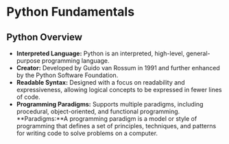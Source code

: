 # Python Fundamentals

## Python Overview
- **Interpreted Language:** Python is an interpreted, high-level, general-purpose programming language.
- **Creator:** Developed by Guido van Rossum in 1991 and further enhanced by the Python Software Foundation.
- **Readable Syntax:** Designed with a focus on readability and expressiveness, allowing logical concepts to be expressed in fewer lines of code.
- **Programming Paradigms:** Supports multiple paradigms, including procedural, object-oriented, and functional programming.
**Paradigms:**A programming paradigm is a model or style of programming that defines a set of principles, techniques, and patterns for writing code to solve problems on a computer.
